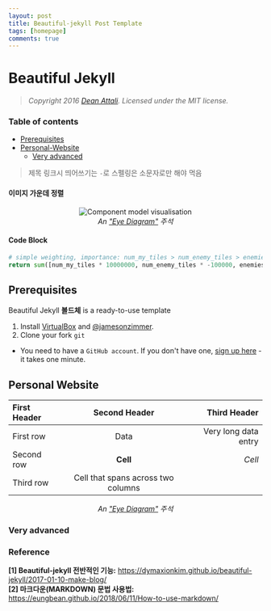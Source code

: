 ```yaml
---
layout: post
title: Beautiful-jekyll Post Template
tags: [homepage]
comments: true
---
```

# Beautiful Jekyll
> *Copyright 2016 [Dean Attali](http://deanattali.com). Licensed under the MIT license.*

### Table of contents
- [Prerequisites](#prerequisites)
- [Personal-Website](#personal-website)
  - [Very advanced](#very-advanced)

> 제목 링크시 띄어쓰기는 `-`로 스펠링은 소문자로만 해야 먹음

#### 이미지 가운데 정렬
<center>
<img src="/assets/img/avatar-icon.png" alt="Component model visualisation">
<br>
<em>An <a href="https://github.com/ouzor/eyediagram">"Eye Diagram"</a> 주석 </em>
</center>

#### Code Block
```python
# simple weighting, importance: num_my_tiles > num_enemy_tiles > enemies_dist
return sum([num_my_tiles * 10000000, num_enemy_tiles * -100000, enemies_dist])
```

## Prerequisites
Beautiful Jekyll **볼드체** is a ready-to-use template

1. Install [VirtualBox](http://virtualbox.org) and [@jamesonzimmer](https://github.com/jamesonzimmer).
2. Clone your fork `git`

- You need to have a `GitHub account`. If you don't have one, [sign up here](https://github.com/join) - it takes one minute.

## Personal Website
  
| First Header  | Second Header | Third Header         |
| :------------ | :-----------: | -------------------: |
| First row     | Data          | Very long data entry |
| Second row    | **Cell**      | *Cell*               |
| Third row     | Cell that spans across two columns  ||  

<center>
<em>An <a href="https://github.com/ouzor/eyediagram">"Eye Diagram"</a> 주석 </em>
</center>


### Very advanced

### Reference  
**[1] Beautiful-jekyll 전반적인 기능:** https://dymaxionkim.github.io/beautiful-jekyll/2017-01-10-make-blog/  
**[2] 마크다운(MARKDOWN) 문법 사용법:** https://eungbean.github.io/2018/06/11/How-to-use-markdown/
